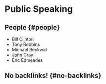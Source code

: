 # Public Speaking


## People {#people}

-   Bill Clinton
-   Tony Robbins
-   Michael Beckwid
-   John Gray
-   Eric Edmeades


## No backlinks! {#no-backlinks}
